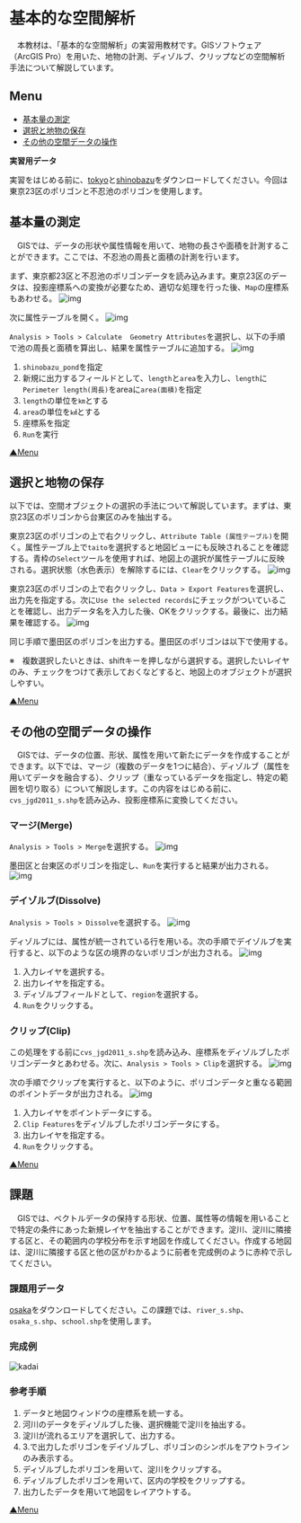# 基本的な空間解析
　本教材は、「基本的な空間解析」の実習用教材です。GISソフトウェア（ArcGIS Pro）を用いた、地物の計測、ディゾルブ、クリップなどの空間解析手法について解説しています。

**Menu**
------
* [基本量の測定](#基本量の測定)
* [選択と地物の保存](#選択と地物の保存)
* [その他の空間データの操作](#その他の空間データの操作)

**実習用データ**

実習をはじめる前に、[tokyo]と[shinobazu]をダウンロードしてください。今回は東京23区のポリゴンと不忍池のポリゴンを使用します。

[tokyo]:https://github.com/gis-oer/datasets/raw/master/s/tokyo_s.zip
[shinobazu]:https://github.com/gis-oer/datasets/raw/master/shinobazu.zip

## 基本量の測定
　GISでは、データの形状や属性情報を用いて、地物の長さや面積を計測することができます。ここでは、不忍池の周長と面積の計測を行います。

まず、東京都23区と不忍池のポリゴンデータを読み込みます。東京23区のデータは、投影座標系への変換が必要なため、適切な処理を行った後、`Map`の座標系もあわせる。
![img](./pic/6-1.png)

次に属性テーブルを開く。
![img](./pic/6-2.png)

`Analysis > Tools > Calculate  Geometry Attributes`を選択し、以下の手順で池の周長と面積を算出し、結果を属性テーブルに追加する。
![img](./pic/6-3.png)

1. `shinobazu_pond`を指定
2. 新規に出力するフィールドとして、`length`と`area`を入力し、`length`に`Perimeter length(周長)`をareaに`area(面積)`を指定
3. `length`の単位を`㎞`とする
4. `area`の単位を`㎢`とする
5. 座標系を指定
6. `Run`を実行

[▲Menu]

## 選択と地物の保存
以下では、空間オブジェクトの選択の手法について解説しています。まずは、東京23区のポリゴンから台東区のみを抽出する。

東京23区のポリゴンの上で右クリックし、`Attribute Table (属性テーブル)`を開く。属性テーブル上で`taito`を選択すると地図ビューにも反映されることを確認する。青枠の`Select`ツールを使用すれば、地図上の選択が属性テーブルに反映される。選択状態（水色表示）を解除するには、`Clear`をクリックする。
![img](./pic/6-4.png)

東京23区のポリゴンの上で右クリックし、`Data > Export Features`を選択し、出力先を指定する。次に`Use the selected records`にチェックがついていることを確認し、出力データ名を入力した後、OKをクリックする。最後に、出力結果を確認する。
![img](./pic/6-5.png)

同じ手順で墨田区のポリゴンを出力する。墨田区のポリゴンは以下で使用する。

※　複数選択したいときは、shiftキーを押しながら選択する。選択したいレイヤのみ、チェックをつけて表示しておくなどすると、地図上のオブジェクトが選択しやすい。

[▲Menu]

## その他の空間データの操作
　GISでは、データの位置、形状、属性を用いて新たにデータを作成することができます。以下では、マージ（複数のデータを1つに結合）、ディゾルブ（属性を用いてデータを融合する）、クリップ（重なっているデータを指定し、特定の範囲を切り取る）について解説します。この内容をはじめる前に、`cvs_jgd2011_s.shp`を読み込み、投影座標系に変換してください。

### マージ(Merge)
`Analysis > Tools > Merge`を選択する。
![img](./pic/6-6.png)

墨田区と台東区のポリゴンを指定し、`Run`を実行すると結果が出力される。
![img](./pic/6-7.png)


### デイゾルブ(Dissolve)
`Analysis > Tools > Dissolve`を選択する。
![img](./pic/6-8.png)

ディゾルブには、属性が統一されている行を用いる。次の手順でデイゾルブを実行すると、以下のような区の境界のないポリゴンが出力される。
![img](./pic/6-9.png)

1. 入力レイヤを選択する。
2. 出力レイヤを指定する。
3. ディゾルブフィールドとして、`region`を選択する。
4. `Run`をクリックする。

### クリップ(Clip)
この処理をする前に`cvs_jgd2011_s.shp`を読み込み、座標系をディゾルブしたポリゴンデータとあわせる。次に、`Analysis > Tools > Clip`を選択する。
![img](./pic/6-10.png)

次の手順でクリップを実行すると、以下のように、ポリゴンデータと重なる範囲のポイントデータが出力される。
![img](./pic/6-11.png)

1. 入力レイヤをポイントデータにする。
2. `Clip Features`をディゾルブしたポリゴンデータにする。
3. 出力レイヤを指定する。
4. `Run`をクリックする。　

[▲Menu]

## 課題
　GISでは、ベクトルデータの保持する形状、位置、属性等の情報を用いることで特定の条件にあった新規レイヤを抽出することができます。淀川、淀川に隣接する区と、その範囲内の学校分布を示す地図を作成してください。作成する地図は、淀川に隣接する区と他の区がわかるように前者を完成例のように赤枠で示してください。

### 課題用データ
[osaka]をダウンロードしてください。この課題では、`river_s.shp`、`osaka_s.shp`、`school.shp`を使用します。

[osaka]:https://github.com/gis-oer/datasets/raw/master/s/osaka_s.zip

### 完成例
![kadai](./pic/t11-1.png)

### 参考手順

1. データと地図ウィンドウの座標系を統一する。
2. 河川のデータをディゾルブした後、選択機能で淀川を抽出する。
3. 淀川が流れるエリアを選択して、出力する。
4. 3.で出力したポリゴンをデイゾルブし、ポリゴンのシンボルをアウトラインのみ表示する。
5. ディゾルブしたポリゴンを用いて、淀川をクリップする。
6. ディゾルブしたポリゴンを用いて、区内の学校をクリップする。
7. 出力したデータを用いて地図をレイアウトする。

[▲Menu]

[▲Menu]:./6.md#Menu
